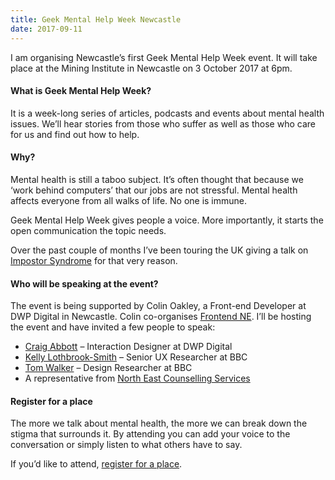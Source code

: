 ```yaml
---
title: Geek Mental Help Week Newcastle
date: 2017-09-11
---
```

I am organising Newcastle’s first Geek Mental Help Week event. It will take place at the Mining Institute in Newcastle on 3 October 2017 at 6pm.

#### What is Geek Mental Help Week?

It is a week-long series of articles, podcasts and events about mental health issues. We’ll hear stories from those who suffer as well as those who care for us and find out how to help.

#### Why?

Mental health is still a taboo subject. It’s often thought that because we ‘work behind computers’ that our jobs are not stressful. Mental health affects everyone from all walks of life. No one is immune.

Geek Mental Help Week gives people a voice. More importantly, it starts the open communication the topic needs.

Over the past couple of months I’ve been touring the UK giving a talk on [Impostor Syndrome](http://www.gavinelliott.co.uk/talks/imposter-syndrome/) for that very reason.

#### Who will be speaking at the event?

The event is being supported by Colin Oakley, a Front-end Developer at DWP Digital in Newcastle. Colin co-organises [Frontend NE](https://frontendne.co.uk/). I’ll be hosting the event and have invited a few people to speak:

- [Craig Abbott](https://twitter.com/abbott567) – Interaction Designer at DWP Digital
- [Kelly Lothbrook-Smith](https://twitter.com/Kayelesss) – Senior UX Researcher at BBC
- [Tom Walker](https://twitter.com/WalkerUXRanger) – Design Researcher at BBC
- A representative from [North East Counselling Services](https://www.necounselling.org.uk/)

#### Register for a place

The more we talk about mental health, the more we can break down the stigma that surrounds it. By attending you can add your voice to the conversation or simply listen to what others have to say.

If you’d like to attend, [register for a place](https://ti.to/geek-mental-help-week-newcastle/2017).
